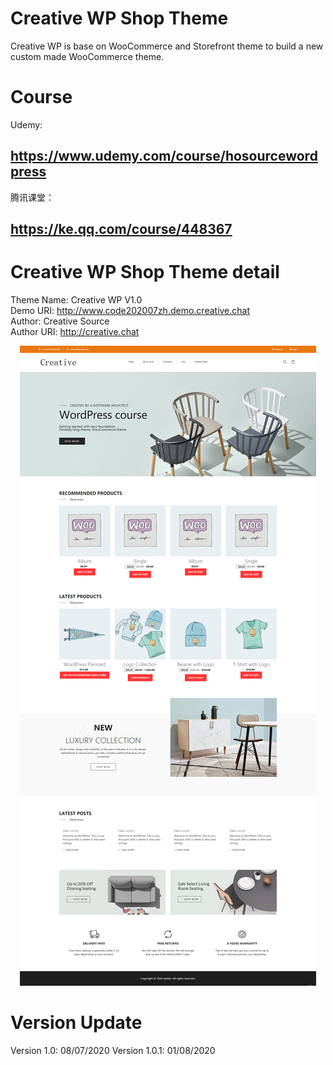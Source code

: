 # Creative WP Shop Theme
Creative WP is base on WooCommerce and Storefront theme to build a new custom made WooCommerce theme.

# Course
Udemy:
<h2><a href="https://www.udemy.com/course/hosourcewordpress/" target="_blank">https://www.udemy.com/course/hosourcewordpress</a></h2>

腾讯课堂：
<h2><a href="https://ke.qq.com/course/448367?tuin=b26eb164" target="_blank">https://ke.qq.com/course/448367</a></h2>

# Creative WP Shop Theme detail
Theme Name:   Creative WP V1.0 <br/>
Demo URI:     http://www.code202007zh.demo.creative.chat <br/>
Author:       Creative Source <br/>
Author URI:   http://creative.chat <br/>

<center><img src="https://raw.githubusercontent.com/creative-chat/Creative-WP-Theme/master/screenshot.png"></center>

# Version Update
Version 1.0: 	08/07/2020
Version 1.0.1: 	01/08/2020